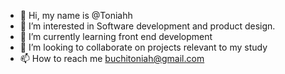 - 👋 Hi, my name is @Toniahh
- 👀 I’m interested in Software development and product design.
- 🌱 I’m currently learning front end development
- 💞️ I’m looking to collaborate on projects relevant to my study
- 📫 How to reach me buchitoniah@gmail.com

<!---
Toniahh/Toniahh is a ✨ special ✨ repository because its `README.md` (this file) appears on your GitHub profile.
You can click the Preview link to take a look at your changes.
--->
